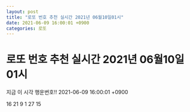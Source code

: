 ```yaml
---
layout: post
title: "로또 번호 추천 실시간 2021년 06월10일01시"
date: 2021-06-09 16:00:01 +0900
categories: 로또
---
```


# 로또 번호 추천 실시간 2021년 06월10일01시

지금 이 시각 행운번호!! 2021-06-09 16:00:01 +0900

 16  21  9  1  27  15 

